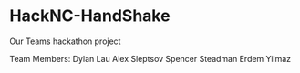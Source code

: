 # HackNC-HandShake
 Our Teams hackathon project

Team Members:
Dylan Lau
Alex Sleptsov
Spencer Steadman
Erdem Yilmaz

